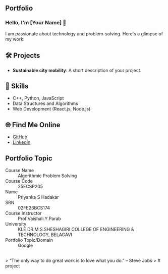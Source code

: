 ## Portfolio

### Hello, I'm [Your Name] 👋

I am passionate about technology and problem-solving. Here's a glimpse of my work:

## 🛠️ Projects
- **Sustainable city mobility**: A short description of your project.


## 🚀 Skills
- C++, Python, JavaScript
- Data Structures and Algorithms
- Web Development (React.js, Node.js)

## 🌐 Find Me Online
- [GitHub](https://github.com/your-github-username)
- [LinkedIn](https://linkedin.com/in/your-linkedin-profile)

## Portfolio Topic

<dl>
<dt>Course Name</dt>
<dd>Algorithmic Problem Solving</dd>
<dt>Course Code</dt>
<dd>25ECSP205</dd>
<dt>Name</dt>
<dd>Priyanka S Hadakar</dd>
<dt>SRN</dt>
<dd>02FE23BCS174</dd>
<dt>Course Instructor</dt>
<dd>Prof.Vaishali.Y.Parab</dd>
<dt>University</dt>
<dd>KLE DR.M.S.SHESHAGIRI COLLEGE OF ENGINEERING & TECHNOLOGY, BELAGAVI</dd>
<dt>Portfolio Topic/Domain</dt>
<dd>Google</dd>
</dl>

<br> 
> “The only way to do great work is to love what you do.” – Steve Jobs
>
# project
